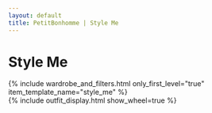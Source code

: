 ```yaml
---
layout: default
title: PetitBonhomme | Style Me
---
```


<h1>Style Me</h1>

<div id="style-me-wrap">
  {% include wardrobe_and_filters.html only_first_level="true" item_template_name="style_me" %}
  <div id="style-me-outfit">
    {% include outfit_display.html show_wheel=true %}
  </div>
</div>

<script>
    {% include outfit_display_setup.js %}
    function showWheel(stack) {}
    function hideWheel(stack) {}

    function generateId(str) {
        return str.trim().toLowerCase().replace(/\s+/g, '-').replace(/[^a-z0-9\-]/g, '');
    }

    const outfitStack = document.querySelector('.outfit-stack');
    const wheel = document.querySelector('.wheel');
    const selectedItems = [];

    function updateWheelAngles() {
        const wheelLinks = wheel.querySelectorAll('.outfit-wheel-item-image-wrap');
        const angle = 360 / selectedItems.length;

        wheelLinks.forEach((link, index) => {
            link.style.setProperty('--angle', `${index * angle}deg`);
        });
    }

    function toggleItemSelection(item) {
        const itemName = item.dataset.name;
        const itemId = generateId(itemName);
        
        if (selectedItems.includes(itemName)) {
            selectedItems.splice(selectedItems.indexOf(itemName), 1);
            
            const existingImg = outfitStack.querySelector(`img[data-item-id="${itemId}"]`);
            if (existingImg) outfitStack.removeChild(existingImg);
    
            const existingWheelItem = wheel.querySelector(`a[data-item-id="${itemId}"]`);
            if (existingWheelItem) wheel.removeChild(existingWheelItem);
    
        } else {
            selectedItems.push(itemName);
            
            const img = document.createElement('img');
            img.src = item.dataset.wornImage;
            img.alt = itemName;
            img.className = 'outfit-item-image';
            img.style.zIndex = item.dataset.zIndex;
            img.setAttribute('data-item-id', itemId);
            outfitStack.prepend(img);
    
            
            const wheelLink = document.createElement('a');
            wheelLink.className = 'outfit-wheel-item-image-wrap';
            wheelLink.setAttribute('data-item-id', itemId);
    
            const wheelDiv = document.createElement('div');
            Object.keys(item.dataset).forEach(key => {
                wheelDiv.dataset[key] = item.dataset[key];
            });
            wheelDiv.addEventListener("click", function () {toggleItemSelection(this)});
            const wheelImg = document.createElement('img');
            wheelImg.src = item.dataset.image;
            wheelImg.alt = itemName;
            wheelImg.className = 'outfit-wheel-item-image';
    
            wheelDiv.appendChild(wheelImg);
            wheelLink.appendChild(wheelDiv);
            wheel.appendChild(wheelLink);
        }
        
        updateWheelAngles();
    }

    document.addEventListener('DOMContentLoaded', function () {
        const stackItems = document.querySelectorAll('#style-me-outfit .outfit-item-image');
        stackItems.forEach((item) => {
            item.style.zIndex = (parseInt(window.getComputedStyle(item).zIndex, 10) || 0) + 20;
        });

        const collapsWardrobe = document.querySelectorAll(".category-title.collapsible-header");
        collapsWardrobe.forEach(function (e) {
            e.classList.toggle("collapsed");
            e.nextElementSibling.classList.toggle("hidden");
            
        });
        
        if (window.matchMedia('(max-width: 950px)').matches) {
            document.getElementById("wardrobe-filter-title").classList.add("collapsed");
            document.getElementById("wardrobe-filter-content").classList.add("hidden");
        }

        function filterWardrobeItems() {
        const selectedBrands = Array.from(document.querySelectorAll('.brand-checkbox-wrap input:checked'))
                                   .map(input => input.value.toLowerCase());
        const selectedColors = Array.from(document.querySelectorAll('.color-selector.selected'))
                                   .map(colorEl => colorEl.dataset.color.toLowerCase());
        
        const wardrobeItems = document.querySelectorAll('.wardrobe-item');
        
        wardrobeItems.forEach(item => {
          const itemBrand = item.dataset.brand.toLowerCase();
          const itemColors = item.dataset.colors.toLowerCase().split(" ");
          
          const brandMatch = selectedBrands.length === 0 || selectedBrands.includes(itemBrand);
          const colorMatch = selectedColors.length === 0 || itemColors.some(color => selectedColors.includes(color));
        
          if (brandMatch && colorMatch) {
            item.style.display = '';
          } else {
            item.style.display = 'none';
          }
        });
        
        const categoryWraps = document.querySelectorAll('.category-wrap');
          categoryWraps.forEach(categoryWrap => {
          const visibleItems = categoryWrap.querySelectorAll('.wardrobe-item:not([style*="display: none"])');
          categoryWrap.style.display = visibleItems.length > 0 ? '' : 'none';
        });
        }
    });
</script>